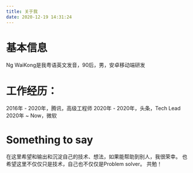 ```yaml
---
title: 关于我
date: 2020-12-19 14:31:24
---
```

# 基本信息
Ng WaiKong是我粤语英文发音，90后，男，安卓移动端研发

# 工作经历：
2016年 - 2020年，腾讯，高级工程师
2020年 - 2020年，头条，Tech Lead
2020年 ~ Now，微软

# Something to say
在这里希望和输出和沉淀自己的技术、想法，如果能帮助到别人，我很荣幸。
也希望这里不仅仅只是技术，自己也不仅仅是Problem solver。
共勉！
